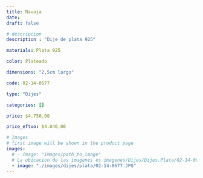 ```yaml
---
title: Navaja
date: 
draft: false

# descripcion
description : "Dije de plata 925"

materials: Plata 925

color: Plateado

dimensions: "2,5cm largo"

code: 02-14-0677

type: "Dijes"

categories: []

price: $4.750,00

price_eftvo: $4.040,00

# Images
# first image will be shown in the product page
images:
  # - image: "images/path_to_image"
  # La ubicacion de las imagenes es imagenes/Dijes/Dijes.Plata/02-14-0677-navaja
  - image: "./images/dijes/plata/02-14-0677.JPG"
---
```

